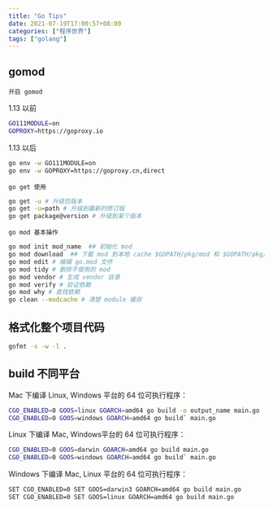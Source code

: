 ```yaml
---
title: "Go Tips"
date: 2021-07-19T17:00:57+08:00
categories: ["程序世界"]
tags: ["golang"]
---
```


## gomod

`开启 gomod`

1.13 以前

```bash
GO111MODULE=on
GOPROXY=https://goproxy.io
```

1.13 以后

```bash
go env -w GO111MODULE=on
go env -w GOPROXY=https://goproxy.cn,direct
```

`go get 使用`

```bash
go get -u # 升级包版本
go get -u=path # 升级到最新的修订版
go get package@version # 升级到某个版本
```

`go mod 基本操作`

```bash
go mod init mod_name  ## 初始化 mod
go mod download  ## 下载 mod 到本地 cache $GOPATH/pkg/mod 和 $GOPATH/pkg/sum下
go mod edit # 编辑 go.mod 文件
go mod tidy # 删除不使用的 mod
go mod vendor # 生成 vendor 目录
go mod verify # 验证依赖
go mod why # 查找依赖
go clean --modcache # 清楚 module 缓存
```

## 格式化整个项目代码

```bash
gofmt -s -w -l .
```

## build 不同平台

Mac 下编译 Linux, Windows 平台的 64 位可执行程序：

```bash
CGO_ENABLED=0 GOOS=linux GOARCH=amd64 go build -o output_name main.go 
CGO_ENABLED=0 GOOS=windows GOARCH=amd64 go build` main.go
```

Linux 下编译 Mac, Windows平台的 64 位可执行程序：

```bash
CGO_ENABLED=0 GOOS=darwin GOARCH=amd64 go build main.go
CGO_ENABLED=0 GOOS=windows GOARCH=amd64 go build` main.go
```

Windows 下编译 Mac, Linux 平台的 64 位可执行程序：

```bash
SET CGO_ENABLED=0 SET GOOS=darwin3 GOARCH=amd64 go build main.go 
SET CGO_ENABLED=0 SET GOOS=linux GOARCH=amd64 go build main.go
```
